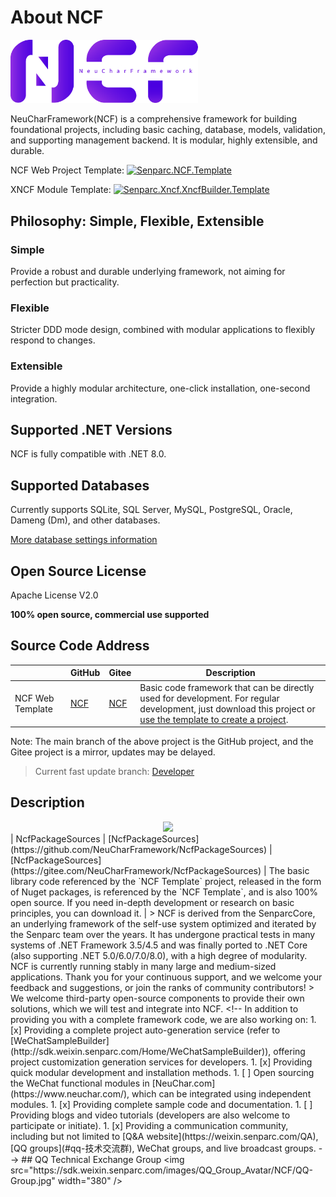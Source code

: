 # About NCF

<img src="./images/logo.png" width="300" />

NeuCharFramework(NCF) is a comprehensive framework for building foundational projects, including basic caching, database, models, validation, and supporting management backend. It is modular, highly extensible, and durable.

NCF Web Project Template: [![Senparc.NCF.Template](https://img.shields.io/nuget/vpre/Senparc.NCF.Template?label=Senparc.NCF.Template)](https://www.nuget.org/packages/Senparc.NCF.Template/)

XNCF Module Template: [![Senparc.Xncf.XncfBuilder.Template](https://img.shields.io/nuget/vpre/Senparc.Xncf.XncfBuilder.Template?label=Senparc.Xncf.XncfBuilder.Template)](https://www.nuget.org/packages/Senparc.Xncf.XncfBuilder.Template/)

## Philosophy: Simple, Flexible, Extensible

### Simple

Provide a robust and durable underlying framework, not aiming for perfection but practicality.

### Flexible

Stricter DDD mode design, combined with modular applications to flexibly respond to changes.

### Extensible

Provide a highly modular architecture, one-click installation, one-second integration.

## Supported .NET Versions

NCF is fully compatible with .NET 8.0.

## Supported Databases

Currently supports SQLite, SQL Server, MySQL, PostgreSQL, Oracle, Dameng (Dm), and other databases.

[More database settings information](../../start/database/setting)

## Open Source License

Apache License V2.0

**100% open source, commercial use supported**

## Source Code Address

|                  | GitHub                                         | Gitee                                         | Description                                                                                                                                                                                                                  |
| ---------------- | ---------------------------------------------- | --------------------------------------------- | ---------------------------------------------------------------------------------------------------------------------------------------------------------------------------------------------------------------------------- |
| NCF Web Template | [NCF](https://github.com/NeuCharFramework/NCF) | [NCF](https://gitee.com/NeuCharFramework/NCF) | Basic code framework that can be directly used for development. For regular development, just download this project or [use the template to create a project](/start/start-develop/get-ncf-template.html#从命令行安装-推荐). |

Note: The main branch of the above project is the GitHub project, and the Gitee project is a mirror, updates may be delayed.

> Current fast update branch: [Developer](https://github.com/NeuCharFramework/NCF/tree/Developer)

## Description

<center><img src="https://weixin.senparc.com/images/NCF/login.png" /></center>
| NcfPackageSources | [NcfPackageSources](https://github.com/NeuCharFramework/NcfPackageSources) | [NcfPackageSources](https://gitee.com/NeuCharFramework/NcfPackageSources) | The basic library code referenced by the `NCF Template` project, released in the form of Nuget packages, is referenced by the `NCF Template`, and is also 100% open source. If you need in-depth development or research on basic principles, you can download it.             |
&gt; NCF is derived from the SenparcCore, an underlying framework of the self-use system optimized and iterated by the Senparc team over the years. It has undergone practical tests in many systems of .NET Framework 3.5/4.5 and was finally ported to .NET Core (also supporting .NET 5.0/6.0/7.0/8.0), with a high degree of modularity. NCF is currently running stably in many large and medium-sized applications. Thank you for your continuous support, and we welcome your feedback and suggestions, or join the ranks of community contributors!
&gt; We welcome third-party open-source components to provide their own solutions, which we will test and integrate into NCF.
&lt;!-- In addition to providing you with a complete framework code, we are also working on:
1. [x] Providing a complete project auto-generation service (refer to [WeChatSampleBuilder](http://sdk.weixin.senparc.com/Home/WeChatSampleBuilder)), offering project customization generation services for developers.
1. [x] Providing quick modular development and installation methods.
1. [ ] Open sourcing the WeChat functional modules in [NeuChar.com](https://www.neuchar.com/), which can be integrated using independent modules.
1. [x] Providing complete sample code and documentation.
1. [ ] Providing blogs and video tutorials (developers are also welcome to participate or initiate).
1. [x] Providing a communication community, including but not limited to [Q&A website](https://weixin.senparc.com/QA), [QQ groups](#qq-技术交流群), WeChat groups, and live broadcast groups. --&gt;
## QQ Technical Exchange Group
&lt;img src=&quot;https://sdk.weixin.senparc.com/images/QQ_Group_Avatar/NCF/QQ-Group.jpg&quot; width=&quot;380&quot; /&gt;
